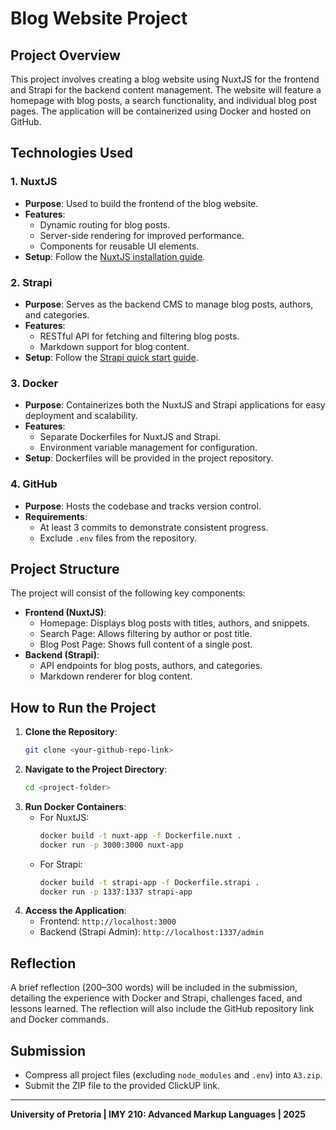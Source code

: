 # Blog Website Project

## Project Overview
This project involves creating a blog website using NuxtJS for the frontend and Strapi for the backend content management. The website will feature a homepage with blog posts, a search functionality, and individual blog post pages. The application will be containerized using Docker and hosted on GitHub.

## Technologies Used

### 1. **NuxtJS**
- **Purpose**: Used to build the frontend of the blog website.
- **Features**:
  - Dynamic routing for blog posts.
  - Server-side rendering for improved performance.
  - Components for reusable UI elements.
- **Setup**: Follow the [NuxtJS installation guide](https://nuxt.com/docs/getting-started/installation).

### 2. **Strapi**
- **Purpose**: Serves as the backend CMS to manage blog posts, authors, and categories.
- **Features**:
  - RESTful API for fetching and filtering blog posts.
  - Markdown support for blog content.
- **Setup**: Follow the [Strapi quick start guide](https://docs.strap.io/dev-docs/quick-start).

### 3. **Docker**
- **Purpose**: Containerizes both the NuxtJS and Strapi applications for easy deployment and scalability.
- **Features**:
  - Separate Dockerfiles for NuxtJS and Strapi.
  - Environment variable management for configuration.
- **Setup**: Dockerfiles will be provided in the project repository.

### 4. **GitHub**
- **Purpose**: Hosts the codebase and tracks version control.
- **Requirements**:
  - At least 3 commits to demonstrate consistent progress.
  - Exclude `.env` files from the repository.

## Project Structure
The project will consist of the following key components:
- **Frontend (NuxtJS)**:
  - Homepage: Displays blog posts with titles, authors, and snippets.
  - Search Page: Allows filtering by author or post title.
  - Blog Post Page: Shows full content of a single post.
- **Backend (Strapi)**:
  - API endpoints for blog posts, authors, and categories.
  - Markdown renderer for blog content.

## How to Run the Project
1. **Clone the Repository**:
   ```bash
   git clone <your-github-repo-link>
   ```
2. **Navigate to the Project Directory**:
   ```bash
   cd <project-folder>
   ```
3. **Run Docker Containers**:
   - For NuxtJS:
     ```bash
     docker build -t nuxt-app -f Dockerfile.nuxt .
     docker run -p 3000:3000 nuxt-app
     ```
   - For Strapi:
     ```bash
     docker build -t strapi-app -f Dockerfile.strapi .
     docker run -p 1337:1337 strapi-app
     ```
4. **Access the Application**:
   - Frontend: `http://localhost:3000`
   - Backend (Strapi Admin): `http://localhost:1337/admin`

## Reflection
A brief reflection (200–300 words) will be included in the submission, detailing the experience with Docker and Strapi, challenges faced, and lessons learned. The reflection will also include the GitHub repository link and Docker commands.

## Submission
- Compress all project files (excluding `node_modules` and `.env`) into `A3.zip`.
- Submit the ZIP file to the provided ClickUP link.

---  
**University of Pretoria | IMY 210: Advanced Markup Languages | 2025**
